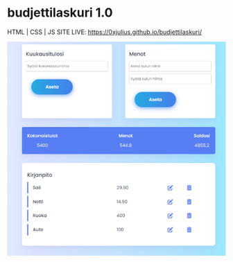 # budjettilaskuri 1.0
HTML | CSS | JS
SITE LIVE: https://0xjulius.github.io/budjettilaskuri/

![SCREENSHOT](budjetti.png)
